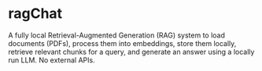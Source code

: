 # ragChat
A fully local Retrieval-Augmented Generation (RAG) system to load documents (PDFs), process them into embeddings, store them locally, retrieve relevant chunks for a query, and generate an answer using a locally run LLM. No external APIs.
